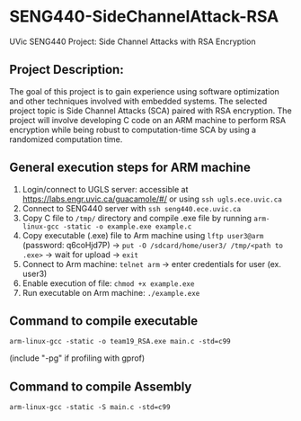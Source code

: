 # SENG440-SideChannelAttack-RSA
UVic SENG440 Project: Side Channel Attacks with RSA Encryption

## Project Description:
The goal of this project is to gain experience using software optimization and other techniques involved with embedded systems.
The selected project topic is Side Channel Attacks (SCA) paired with RSA encryption.
The project will involve developing C code on an ARM machine to perform RSA encryption while being robust to computation-time SCA by using a randomized computation time.

## General execution steps for ARM machine
1. Login/connect to UGLS server: accessible at https://labs.engr.uvic.ca/guacamole/#/ or using `ssh ugls.ece.uvic.ca`
2. Connect to SENG440 server with `ssh seng440.ece.uvic.ca`
3. Copy C file to `/tmp/` directory and compile .exe file by running `arm-linux-gcc -static -o example.exe example.c`
4. Copy executable (.exe) file to Arm machine using `lftp user3@arm` (password: q6coHjd7P) -> `put -O /sdcard/home/user3/ /tmp/<path to .exe>` -> wait for upload -> `exit`
5. Connect to Arm machine: `telnet arm` -> enter credentials for user (ex. user3)
6. Enable execution of file: `chmod +x example.exe`
7. Run executable on Arm machine: `./example.exe`

## Command to compile executable
`arm-linux-gcc -static -o team19_RSA.exe main.c -std=c99`

(include "-pg" if profiling with gprof)

## Command to compile Assembly
`arm-linux-gcc -static -S main.c -std=c99`
